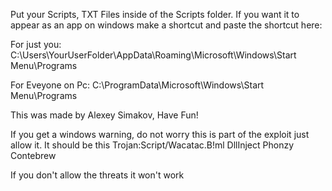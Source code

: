 Put your Scripts, TXT Files inside of the Scripts folder. If you want it to appear as an app on
windows make a shortcut and paste the shortcut here:

For just you:
C:\Users\YourUserFolder\AppData\Roaming\Microsoft\Windows\Start Menu\Programs

For Eveyone on Pc:
C:\ProgramData\Microsoft\Windows\Start Menu\Programs

This was made by Alexey Simakov, Have Fun!

If you get a windows warning, do not worry this is part of the exploit just allow it. It should be this 
Trojan:Script/Wacatac.B!ml
DllInject
Phonzy
Contebrew

If you don't allow the threats it won't work
